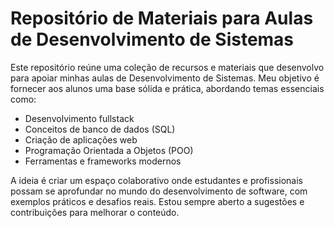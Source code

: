 # Repositório de Materiais para Aulas de Desenvolvimento de Sistemas

Este repositório reúne uma coleção de recursos e materiais que desenvolvo para apoiar minhas aulas de Desenvolvimento de Sistemas. Meu objetivo é fornecer aos alunos uma base sólida e prática, abordando temas essenciais como:

- Desenvolvimento fullstack
- Conceitos de banco de dados (SQL)
- Criação de aplicações web
- Programação Orientada a Objetos (POO)
- Ferramentas e frameworks modernos

A ideia é criar um espaço colaborativo onde estudantes e profissionais possam se aprofundar no mundo do desenvolvimento de software, com exemplos práticos e desafios reais. Estou sempre aberto a sugestões e contribuições para melhorar o conteúdo.

